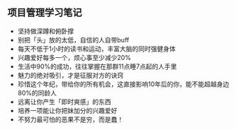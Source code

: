 ## 项目管理学习笔记

- 坚持做深蹲和俯卧撑
- 别把「头」放的太低，自信的人自带buff
- 每天不低于1小时的读书和运动，丰富大脑的同时强健身体
- 兴趣爱好每多一个，烦心事至少减少20%
- 生活中90%的成功，往往掌握在那群11点睡7点起的人手里
- 魅力的绝对吸引，才是征服对方的诀窍
- 珍惜这个年纪，带给你的所有机会，这直接影响10年后的你，能不能超越身边80%的同龄人
- 远离让你产生「即时爽感」的东西
- 培养一项能让你把妹加分的兴趣爱好
- 不努力最可怕的恶果不是穷，而是蠢！